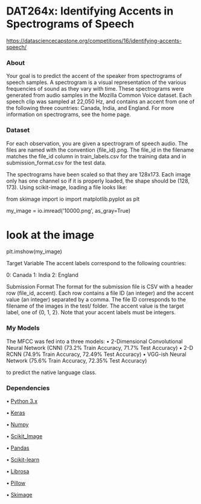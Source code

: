 # DAT264x: Identifying Accents in Spectrograms of Speech 
https://datasciencecapstone.org/competitions/16/identifying-accents-speech/
### About
Your goal is to predict the accent of the speaker from spectrograms of speech samples. A spectrogram is a visual representation of the various frequencies of sound as they vary with time. These spectrograms were generated from audio samples in the Mozilla Common Voice dataset. Each speech clip was sampled at 22,050 Hz, and contains an accent from one of the following three countries: Canada, India, and England. For more information on spectrograms, see the home page.

### Dataset
For each observation, you are given a spectrogram of speech audio. The files are named with the convention {file_id}.png. The file_id in the filename matches the file_id column in train_labels.csv for the training data and in submission_format.csv for the test data.

The spectrograms have been scaled so that they are 128x173. Each image only has one channel so if it is properly loaded, the shape should be (128, 173). Using scikit-image, loading a file looks like:

from skimage import io
import matplotlib.pyplot as plt

my_image = io.imread('10000.png', as_gray=True)

# look at the image
plt.imshow(my_image)

Target Variable
The accent labels correspond to the following countries:

0: Canada
1: India
2: England

Submission Format
The format for the submission file is CSV with a header row (file_id, accent). Each row contains a file ID (an integer) and the accent value (an integer) separated by a comma. The file ID corresponds to the filename of the images in the test/ folder. The accent value is the target label, one of {0, 1, 2}. Note that your accent labels must be integers.

### My Models

The MFCC was fed into a three models: 
• 2-Dimensional Convolutional Neural Network (CNN) 
    (73.2% Train Accuracy, 71.7% Test Accuracy) 
• 2-D RCNN 
    (74.9% Train Accuracy, 72.49% Test Accuracy) 
• VGG-ish Neural Network 
    (75.6% Train Accuracy, 72.35% Test Accuracy) 
    
to predict the native language class.

### Dependencies
• [Python 3.x](https://www.python.org/download/releases/python-374/)

• [Keras](https://keras.io/)

• [Numpy](http://www.numpy.org/)

• [Scikit_Image](https://scikit-image.org/)

• [Pandas](https://pandas.pydata.org/index.html)

• [Scikit-learn](http://scikit-learn.org/stable/)

• [Librosa](http://librosa.github.io/librosa/)

• [Pillow](https://pypi.org/project/Pillow/)

• [Skimage](https://scikit-image.org/docs/dev/api/skimage.html)





